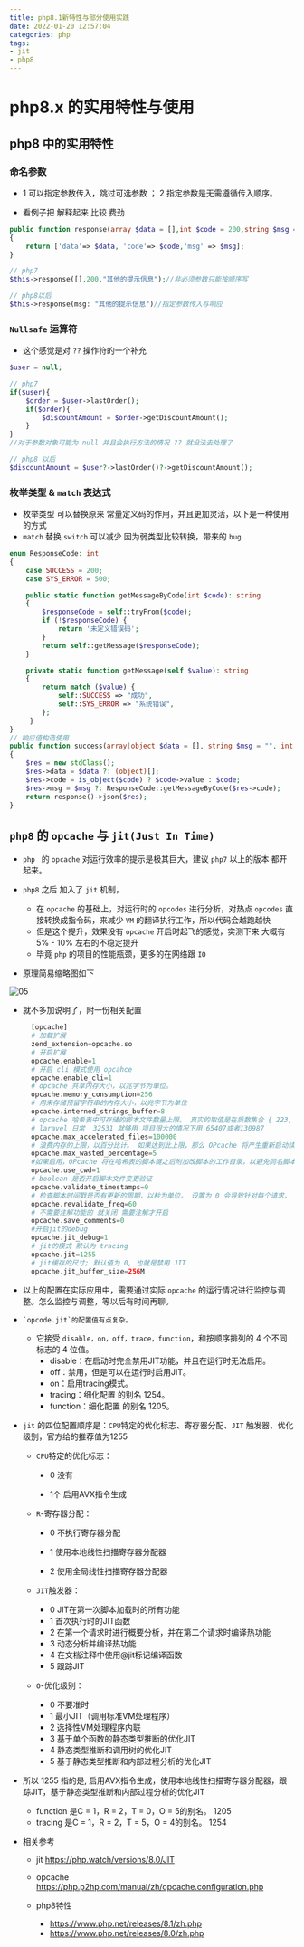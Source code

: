 ```yaml
---
title: php8.1新特性与部分使用实践
date: 2022-01-20 12:57:04
categories: php
tags:
- jit
- php8
---
```


#  php8.x 的实用特性与使用

## php8 中的实用特性

### 命名参数

- 1 可以指定参数传入，跳过可选参数 ； 2 指定参数是无需遵循传入顺序。

- 看例子把 解释起来 比较 费劲

```php
public function response(array $data = [],int $code = 200,string $msg = "") : array
{
	return ['data'=> $data, 'code'=> $code,'msg' => $msg];
}

// php7
$this->response([],200,"其他的提示信息");//非必须参数只能按顺序写

// php8以后
$this->response(msg: "其他的提示信息")//指定参数传入与响应
```

### `Nullsafe`  运算符

- 这个感觉是对 `??` 操作符的一个补充

```php
$user = null;

// php7
if($user){
	$order = $user->lastOrder();
    if($order){
        $discountAmount = $order->getDiscountAmount();	
    }
}
//对于参数对象可能为 null 并且会执行方法的情况 ?? 就没法去处理了

// php8 以后 
$discountAmount = $user?->lastOrder()?->getDiscountAmount();
```

### 枚举类型 & `match` 表达式

- 枚举类型 可以替换原来 常量定义码的作用，并且更加灵活，以下是一种使用的方式
- `match` 替换 `switch` 可以减少 因为弱类型比较转换，带来的 `bug`

```php
enum ResponseCode: int
{
    case SUCCESS = 200;
    case SYS_ERROR = 500;

    public static function getMessageByCode(int $code): string
    {
        $responseCode = self::tryFrom($code);
        if (!$responseCode) {
            return '未定义错误码';
        }
        return self::getMessage($responseCode);
    }

    private static function getMessage(self $value): string
    {
        return match ($value) {
            self::SUCCESS => "成功",
            self::SYS_ERROR => "系统错误",
        };
     }
}
// 响应值构造使用
public function success(array|object $data = [], string $msg = "", int|object $code = ResponseCode::SUCCESS): JsonResponse
{
    $res = new stdClass();
    $res->data = $data ?: (object)[];
    $res->code = is_object($code) ? $code->value : $code;
    $res->msg = $msg ?: ResponseCode::getMessageByCode($res->code);
    return response()->json($res);
}
```

## `php8`  的  `opcache`  与 `jit(Just In Time)`

- `php ` 的 `opcache` 对运行效率的提示是极其巨大，建议 `php7` 以上的版本 都开起来。

- `php8` 之后 加入了 `jit`  机制，

  - 在 `opcache` 的基础上，对运行时的 `opcodes` 进行分析，对热点 `opcodes` 直接转换成指令码，来减少 `VM` 的翻译执行工作，所以代码会越跑越快
  - 但是这个提升，效果没有 `opcache` 开启时起飞的感觉，实测下来 大概有 5% - 10% 左右的不稳定提升
  - 毕竟 `php` 的项目的性能瓶颈，更多的在网络跟 `IO`

- 原理简易缩略图如下

![05](/img/05.png)

- 就不多加说明了，附一份相关配置

  ```php
    [opcache]
    # 加载扩展
    zend_extension=opcache.so
    # 开启扩展
    opcache.enable=1
    # 开启 cli 模式使用 opcahce
    opcache.enable_cli=1
    # opcache 共享内存大小，以兆字节为单位。 
    opcache.memory_consumption=256
    # 用来存储预留字符串的内存大小，以兆字节为单位
    opcache.interned_strings_buffer=8
    # opcache 哈希表中可存储的脚本文件数量上限。 真实的取值是在质数集合 { 223, 463, 983, 1979, 3907, 7963, 16229, 32531, 65407, 130987 } 中找到的第一个大于等于设置值的质数。 设置值取值范围最小值是 200，最大值在 PHP 5.5.6 之前是 100000，PHP 5.5.6 及之后是 1000000。
    # laravel 日常  32531 就够用 项目很大的情况下用 65407或者130987
    opcache.max_accelerated_files=100000
    # 浪费内存的上限，以百分比计。 如果达到此上限，那么 OPcache 将产生重新启动续发事件。
    opcache.max_wasted_percentage=5
    #如果启用，OPcache 将在哈希表的脚本键之后附加改脚本的工作目录，以避免同名脚本冲突的问题。 禁用此选项可以提高性能，但是可能会导致应用崩溃。
    opcache.use_cwd=1
    # boolean 是否开启脚本文件变更验证
    opcache.validate_timestamps=0
    # 检查脚本时间戳是否有更新的周期，以秒为单位。 设置为 0 会导致针对每个请求， OPcache 都会检查脚本更新
    opcache.revalidate_freq=60
    # 不需要注解功能的 就关闭 需要注解才开启
    opcache.save_comments=0
    #开启jit的debug
    opcache.jit_debug=1
    # jit的模式 默认为 tracing
    opcache.jit=1255
    # jit缓存的尺寸; 默认值为 0, 也就是禁用 JIT
    opcache.jit_buffer_size=256M
  ```

- 以上的配置在实际应用中，需要通过实际 `opcache` 的运行情况进行监控与调整。怎么监控与调整，等以后有时间再聊。

-     `opcode.jit`的配置值有点复杂。
      
    - 它接受 `disable，on，off，trace，function`，和按顺序排列的 4 个不同标志的 4 位值。
      - disable：在启动时完全禁用JIT功能，并且在运行时无法启用。
      - off：禁用，但是可以在运行时启用JIT。
      - on：启用tracing模式。
      - tracing：细化配置 的别名 1254。
      - function：细化配置 的别名 1205。
    
- `jit` 的四位配置顺序是：`CPU`特定的优化标志、寄存器分配、`JIT` 触发器、优化级别，官方给的推荐值为1255

  - `CPU`特定的优化标志：

    - 0 没有

    - 1个 启用AVX指令生成

  - `R`-寄存器分配：

    - 0 不执行寄存器分配

    - 1 使用本地线性扫描寄存器分配器

    - 2 使用全局线性扫描寄存器分配器

  - `JIT`触发器：
    - 0 JIT在第一次脚本加载时的所有功能
    - 1 首次执行时的JIT函数
    - 2 在第一个请求时进行概要分析，并在第二个请求时编译热功能
    - 3 动态分析并编译热功能
    - 4 在文档注释中使用@jit标记编译函数
    - 5 跟踪JIT

  - `O`-优化级别：	
    - 0 不要准时
    - 1 最小JIT（调用标准VM处理程序）
    - 2 选择性VM处理程序内联
    - 3 基于单个函数的静态类型推断的优化JIT
    - 4 静态类型推断和调用树的优化JIT
    - 5 基于静态类型推断和内部过程分析的优化JIT

- 所以 1255 指的是, 启用AVX指令生成，使用本地线性扫描寄存器分配器，跟踪JIT，基于静态类型推断和内部过程分析的优化JIT
  - function 是C = 1，R = 2，T = 0，O = 5的别名。 1205
  - tracing 是C = 1，R = 2，T = 5，O = 4的别名。 1254


-   相关参考

    -   jit https://php.watch/versions/8.0/JIT
    -   opcache https://php.p2hp.com/manual/zh/opcache.configuration.php
    -   php8特性 

        -   https://www.php.net/releases/8.1/zh.php
        -   https://www.php.net/releases/8.0/zh.php
